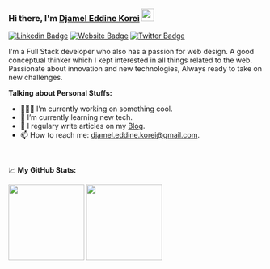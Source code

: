 ### Hi there, I'm <a href="https://djamelkorei.me" target="_blank">Djamel Eddine Korei</a> <img src="https://media.giphy.com/media/hvRJCLFzcasrR4ia7z/giphy.gif" width="25px" height="25px">

[![Linkedin Badge](https://img.shields.io/badge/-LinkedIn-0e76a8?style=flat-square&logo=Linkedin&logoColor=white)](https://www.linkedin.com/in/djamel-korei)
[![Website Badge](https://img.shields.io/badge/Website-3b5998?style=flat-square&logo=google-chrome&logoColor=white)](https://djamelkorei.me)
[![Twitter Badge](https://img.shields.io/badge/-Twitter-00acee?style=flat-square&logo=Twitter&logoColor=white)](https://twitter.com/djamel_korei)


I'm a Full Stack developer who also has a passion for web design. A good conceptual thinker which I kept interested in all things related to the web. Passionate about innovation and new technologies, Always ready to take on new challenges.


**Talking about Personal Stuffs:**

- 👨🏻‍💻 I’m currently working on something cool.
- 🚀 I’m currently learning new tech.
- 📝 I regulary write articles on my [Blog](https://dev.djamelkorei.me).
- 📫 How to reach me: djamel.eddine.korei@gmail.com.

</br>


📈 **My GitHub Stats:**

<p>
  <img height="150em" src="https://github-readme-stats.vercel.app/api?username=djamel-kr&show_icons=true&&count_private=true&include_all_commits=true&theme=midnight-purple&layout=compact" />
  <img height="150em" src="https://github-readme-stats.vercel.app/api/top-langs/?username=djamel-kr&show_icons=true&layout=compact&langs_count=8&hide=php,blade,html&theme=midnight-purple"/>
</p>
